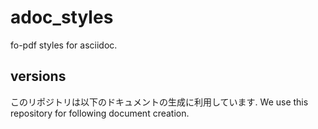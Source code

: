 # adoc_styles

fo-pdf styles for asciidoc.

## versions

このリポジトリは以下のドキュメントの生成に利用しています.
We use this repository for following document creation.

